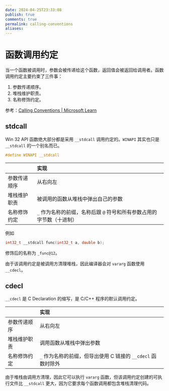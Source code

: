 ```yaml
---
date: 2024-04-25T23:33:08
publish: true
comments: true
permalink: calling-conventions
aliases:
---
```


# 函数调用约定

当一个函数被调用时，参数会被传递给这个函数，返回值会被返回给调用者。函数调用约定主要约束了三件事：

1. 参数传递顺序。
2. 堆栈维护职责。
3. 名称修饰约定。

参考：[Calling Conventions | Microsoft Learn](https://docs.microsoft.com/en-us/cpp/cpp/calling-conventions)

## stdcall

Win 32 API 函数绝大部分都是采用 `__stdcall` 调用约定的。`WINAPI` 其实也只是 `__stdcall` 的一个别名而已。

``` c
#define WINAPI __stdcall
```

| |实现|
|:-|:-|
|参数传递顺序|从右向左|
|堆栈维护职责|被调用的函数从堆栈中弹出自己的参数|
|名称修饰约定|`_` 作为名称的前缀，名称后跟 `@` 符号和所有参数占用的字节数（十进制）|

例如

``` c
int32_t __stdcall func(int32_t a, double b);
```

修饰后的名称为 `_func@12`。

由于该调用约定是被调用方清理堆栈，因此编译器会对 `vararg` 函数使用 `__cdecl`。

## cdecl

`__cdecl` 是 C Declaration 的缩写，是 C/C++ 程序的默认调用约定。

|        | 实现                                      |
| :----- | :-------------------------------------- |
| 参数传递顺序 | 从右向左                                    |
| 堆栈维护职责 | 调用函数从堆栈中弹出参数                            |
| 名称修饰约定 | `_` 作为名称的前缀，但导出使用 C 链接的 `__cdecl` 函数时除外 |

由于堆栈由调用方清理，因此它可以执行 `vararg` 函数，但该调用约定创建的可执行文件比 `__stdcall` 更大，因为它要求每个函数调用都包含堆栈清理代码。
